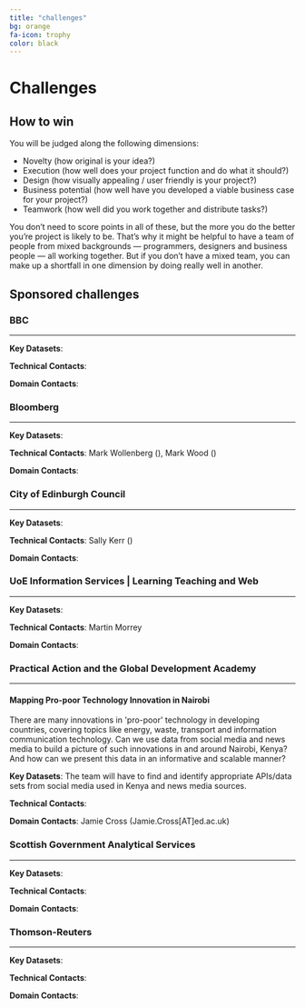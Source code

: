 ```yaml
---
title: "challenges"
bg: orange
fa-icon: trophy     
color: black  
---
```


# Challenges

## How to win

You will be judged along the following dimensions:

* Novelty (how original is your idea?)
* Execution (how well does your project function and do what it should?)
* Design (how visually appealing / user friendly is your project?)
* Business potential (how well have you developed a viable business case for your project?)
* Teamwork (how well did you work together and distribute tasks?)

You don’t need to score points in all of these, but the more you do the better you’re project is likely to be. That’s why it might be helpful to have a team of people from mixed backgrounds &mdash; programmers, designers and business people &mdash; all working together. But if you don’t have a mixed team, you can make up a shortfall in one dimension by doing really well in another.

<!-- ## Themes

Use of the particular themes will be taken into account by the people judging your project, so you might have more chance of winning a prize if you work on something in one or more of these areas. THis year's themes are being finalised. *Last year* the themes were:

* Neighbourhoods and communities
* Health, well-being and the environment
* Travel and adventure
* Student experience

-->

## Sponsored challenges

### BBC
---

**Key Datasets**:

**Technical Contacts**: 

**Domain Contacts**:


### Bloomberg
---

**Key Datasets**:

**Technical Contacts**: Mark Wollenberg (), Mark Wood ()

**Domain Contacts**:

### City of Edinburgh Council
---

**Key Datasets**:

**Technical Contacts**: Sally Kerr ()

**Domain Contacts**:

### UoE Information Services | Learning Teaching and Web
---

**Key Datasets**:

**Technical Contacts**: Martin Morrey

**Domain Contacts**:

### Practical Action and the Global Development Academy
---

#### Mapping Pro-poor Technology Innovation in Nairobi

There are many innovations in 'pro-poor' technology in developing countries, covering topics like energy, waste, transport and information communication technology. Can we use data from social media and news media to build a picture of such innovations in and around Nairobi, Kenya? And how can we present this data in an informative and scalable manner?
**Key Datasets**: The team will have to find and identify appropriate APIs/data sets from social media used in Kenya and news media sources.

**Technical Contacts**:

**Domain Contacts**: Jamie Cross (Jamie.Cross[AT]ed.ac.uk)

### Scottish Government Analytical Services
---

**Key Datasets**:

**Technical Contacts**:

**Domain Contacts**:

### Thomson-Reuters
---

**Key Datasets**:

**Technical Contacts**:

**Domain Contacts**:


